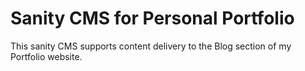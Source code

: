 # Sanity CMS for Personal Portfolio

This sanity CMS supports content delivery to the Blog section of my Portfolio website.
